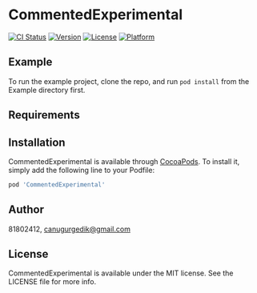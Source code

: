 # CommentedExperimental

[![CI Status](https://img.shields.io/travis/81802412/CommentedExperimental.svg?style=flat)](https://travis-ci.org/81802412/CommentedExperimental)
[![Version](https://img.shields.io/cocoapods/v/CommentedExperimental.svg?style=flat)](https://cocoapods.org/pods/CommentedExperimental)
[![License](https://img.shields.io/cocoapods/l/CommentedExperimental.svg?style=flat)](https://cocoapods.org/pods/CommentedExperimental)
[![Platform](https://img.shields.io/cocoapods/p/CommentedExperimental.svg?style=flat)](https://cocoapods.org/pods/CommentedExperimental)

## Example

To run the example project, clone the repo, and run `pod install` from the Example directory first.

## Requirements

## Installation

CommentedExperimental is available through [CocoaPods](https://cocoapods.org). To install
it, simply add the following line to your Podfile:

```ruby
pod 'CommentedExperimental'
```

## Author

81802412, canugurgedik@gmail.com

## License

CommentedExperimental is available under the MIT license. See the LICENSE file for more info.
